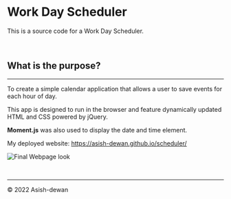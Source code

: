 # Work Day Scheduler 

This is a source code for a Work Day Scheduler.

<br>

## What is the purpose?
---
To create a simple calendar application that allows a user to save events for each hour of day.

This app is designed to run in the browser and feature dynamically updated HTML and CSS powered by jQuery.

**Moment.js** was also used to display the date and time element.

My deployed website: https://asish-dewan.github.io/scheduler/

![Final Webpage look](./assets/Password_generator.png)

<br>

---
© 2022 Asish-dewan